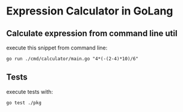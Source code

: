 # Expression Calculator in GoLang


## Calculate expression from command line util
execute this snippet from command line:

`go run ./cmd/calculator/main.go "4*(-(2-4)*10)/6"`

## Tests
execute tests with:

`go test ./pkg`